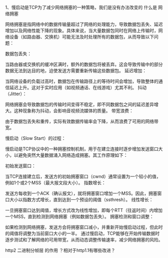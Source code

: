 1、慢启动是TCP为了减少网络拥塞的一种策略，我们是没有办法改变的 什么是 网络拥塞

网络拥塞是指网络中的数据传输量超过了网络的处理能力，导致数据包丢失、延迟增加以及网络性能下降的现象。具体来说，当大量数据包同时在网络上传输时，网络设备（如路由器、交换机）可能无法及时处理所有的数据包，从而导致以下问题：

数据包丢失：

当路由器或交换机的缓冲区满时，额外的数据包将被丢弃。这会导致传输中的部分数据无法到达目的地，迫使发送方需要重新传输这些数据包。
延迟增加：

当网络设备的负载过高时，数据包在传输路径上的等待时间会增加，导致整体的通信延迟上升。这对于实时应用（如视频通话、在线游戏）尤其不利。
抖动（Jitter）：

网络拥塞会导致数据包的传输时间变得不稳定，即不同数据包之间的延迟差异增大。这种现象称为抖动，会影响音视频流媒体的质量。
带宽浪费：

由于数据包丢失和重传，实际有效数据传输率会下降，从而浪费了可用的网络带宽。

慢启动（Slow Start）的过程：

慢启动是TCP协议中的一种拥塞控制机制，用于在建立连接时逐步增加发送窗口大小，以避免突然大量数据涌入网络造成拥塞。其工作原理如下：

初始发送窗口：

当TCP连接建立后，发送方的初始拥塞窗口（cwnd）通常设置为一个较小的值，例如1个或2个MSS（最大报文段大小）。
指数增长：

发送方每收到一个ACK（确认报文），就将拥塞窗口增加一个MSS。因此，拥塞窗口大小以指数方式增长，直到达到一个预设的阈值（ssthresh）。
线性增长：

一旦拥塞窗口达到阈值，增长方式改为线性增加，即每个RTT（往返时间）内增加一个MSS，直到检测到网络拥塞（例如数据包丢失）。
拥塞检测和窗口调整：

如果检测到网络拥塞，发送方会将拥塞窗口减小，并重新开始慢启动过程，但此时的阈值将调整为当前窗口大小的一半。
通过慢启动，TCP能够在开始传输数据时逐步测试和了解网络的可用带宽，从而动态调整传输速率，减少网络拥塞的风险。

http2 二进制分帧层 的作用 ？相对于http1.1有哪些改进？

